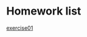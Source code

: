 # Homework list
[exercise01](https://github.com/LEIMIN123/computational_physics_N2015301020179/tree/master/Exercise01)
